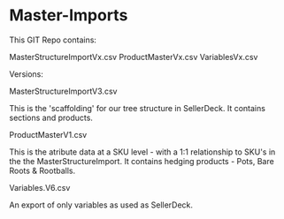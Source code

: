 # Master-Imports

This GIT Repo contains:

MasterStructureImportVx.csv
ProductMasterVx.csv
VariablesVx.csv

Versions:

MasterStructureImportV3.csv

This is the 'scaffolding' for our tree structure in SellerDeck. It contains sections and products.


ProductMasterV1.csv

This is the atribute data at a SKU level - with a 1:1 relationship to SKU's in the the MasterStructureImport. It contains hedging products - Pots, Bare Roots & Rootballs.


Variables.V6.csv

An export of only variables as used as SellerDeck. 